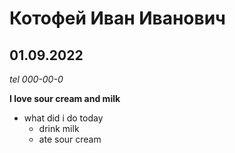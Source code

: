 #           Котофей Иван Иванович
##          01.09.2022
   *tel 000-00-0*

**I love sour cream and milk**

* what did  i do today
   * drink milk
   * ate sour cream
   
